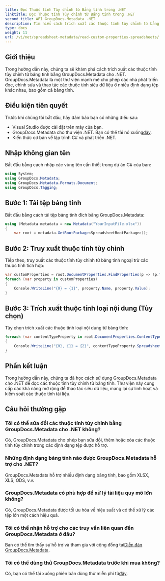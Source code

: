 ```yaml
---
title: Đọc Thuộc tính Tùy chỉnh từ Bảng tính trong .NET
linktitle: Đọc Thuộc tính Tùy chỉnh từ Bảng tính trong .NET
second_title: API GroupDocs.Metadata .NET
description: Tìm hiểu cách trích xuất các thuộc tính tùy chỉnh từ bảng tính bằng GroupDocs.Metadata cho .NET. Tăng cường thao tác siêu dữ liệu trong các ứng dụng .NET của bạn.
type: docs
weight: 11
url: /vi/net/spreadsheet-metadata/read-custom-properties-spreadsheets/
---
```

## Giới thiệu
Trong hướng dẫn này, chúng ta sẽ khám phá cách trích xuất các thuộc tính tùy chỉnh từ bảng tính bằng GroupDocs.Metadata cho .NET. GroupDocs.Metadata là một thư viện mạnh mẽ cho phép các nhà phát triển đọc, chỉnh sửa và thao tác các thuộc tính siêu dữ liệu ở nhiều định dạng tệp khác nhau, bao gồm cả bảng tính.
## Điều kiện tiên quyết
Trước khi chúng tôi bắt đầu, hãy đảm bảo bạn có những điều sau:
- Visual Studio được cài đặt trên máy của bạn.
-  GroupDocs.Metadata cho thư viện .NET. Bạn có thể tải nó xuống[đây](https://releases.groupdocs.com/metadata/net/).
- Kiến thức cơ bản về lập trình C# và phát triển .NET.

## Nhập không gian tên
Bắt đầu bằng cách nhập các vùng tên cần thiết trong dự án C# của bạn:
```csharp
using System;
using GroupDocs.Metadata;
using GroupDocs.Metadata.Formats.Document;
using GroupDocs.Tagging;
```
## Bước 1: Tải tệp bảng tính
Bắt đầu bằng cách tải tệp bảng tính đích bằng GroupDocs.Metadata:
```csharp
using (Metadata metadata = new Metadata("YourInputFile.xlsx"))
{
    var root = metadata.GetRootPackage<SpreadsheetRootPackage>();
```
## Bước 2: Truy xuất thuộc tính tùy chỉnh
Tiếp theo, truy xuất các thuộc tính tùy chỉnh từ bảng tính ngoại trừ các thuộc tính tích hợp:
```csharp
var customProperties = root.DocumentProperties.FindProperties(p => !p.Tags.Contains(Tags.Document.BuiltIn));
foreach (var property in customProperties)
{
    Console.WriteLine("{0} = {1}", property.Name, property.Value);
}
```
## Bước 3: Trích xuất thuộc tính loại nội dung (Tùy chọn)
Tùy chọn trích xuất các thuộc tính loại nội dung từ bảng tính:
```csharp
foreach (var contentTypeProperty in root.DocumentProperties.ContentTypeProperties.ToList())
{
    Console.WriteLine("{0}, {1} = {2}", contentTypeProperty.SpreadsheetPropertyType, contentTypeProperty.Name, contentTypeProperty.SpreadsheetPropertyValue);
}
```

## Phần kết luận
Trong hướng dẫn này, chúng ta đã học cách sử dụng GroupDocs.Metadata cho .NET để đọc các thuộc tính tùy chỉnh từ bảng tính. Thư viện này cung cấp các khả năng mở rộng để thao tác siêu dữ liệu, mang lại sự linh hoạt và kiểm soát các thuộc tính tài liệu.

## Câu hỏi thường gặp
### Tôi có thể sửa đổi các thuộc tính tùy chỉnh bằng GroupDocs.Metadata cho .NET không?
Có, GroupDocs.Metadata cho phép bạn sửa đổi, thêm hoặc xóa các thuộc tính tùy chỉnh trong các định dạng tệp được hỗ trợ.
### Những định dạng bảng tính nào được GroupDocs.Metadata hỗ trợ cho .NET?
GroupDocs.Metadata hỗ trợ nhiều định dạng bảng tính, bao gồm XLSX, XLS, ODS, v.v.
### GroupDocs.Metadata có phù hợp để xử lý tài liệu quy mô lớn không?
Có, GroupDocs.Metadata được tối ưu hóa về hiệu suất và có thể xử lý các tệp lớn một cách hiệu quả.
### Tôi có thể nhận hỗ trợ cho các truy vấn liên quan đến GroupDocs.Metadata ở đâu?
 Bạn có thể tìm thấy sự hỗ trợ và tham gia với cộng đồng tại[Diễn đàn GroupDocs.Metadata](https://forum.groupdocs.com/c/metadata/14).
### Tôi có thể dùng thử GroupDocs.Metadata trước khi mua không?
 Có, bạn có thể tải xuống phiên bản dùng thử miễn phí từ[đây](https://releases.groupdocs.com/).